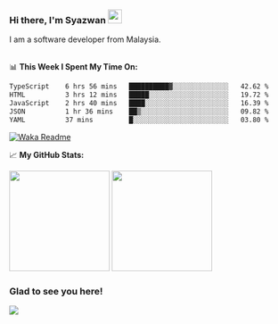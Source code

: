 ### Hi there, I'm Syazwan <img src="https://media.giphy.com/media/hvRJCLFzcasrR4ia7z/giphy.gif" width="25px">
I am a software developer from Malaysia.
<br/><br/>

📊 **This Week I Spent My Time On:**
<!--START_SECTION:waka-->

```txt
TypeScript    6 hrs 56 mins   ██████████▓░░░░░░░░░░░░░░   42.62 %
HTML          3 hrs 12 mins   █████░░░░░░░░░░░░░░░░░░░░   19.72 %
JavaScript    2 hrs 40 mins   ████░░░░░░░░░░░░░░░░░░░░░   16.39 %
JSON          1 hr 36 mins    ██▒░░░░░░░░░░░░░░░░░░░░░░   09.82 %
YAML          37 mins         █░░░░░░░░░░░░░░░░░░░░░░░░   03.80 %
```

<!--END_SECTION:waka-->
[![Waka Readme](https://github.com/syazwanz/syazwanz/actions/workflows/wakatime.yml/badge.svg)](https://github.com/syazwanz/syazwanz/actions/workflows/wakatime.yml)

📈 **My GitHub Stats:**

<p>
  <img height="180em" src="https://github-readme-stats.vercel.app/api?username=syazwanz&show_icons=true&hide_border=false&&count_private=true&include_all_commits=true" />
  <img height="180em" src="https://github-readme-stats.vercel.app/api/top-langs/?username=syazwanz&exclude_repo=KNN-Image-Classification&show_icons=true&hide_border=false&layout=compact&langs_count=8"/>
</p>

### Glad to see you here!
![](https://visitor-badge.glitch.me/badge?page_id=syazwanz.syazwanz)
